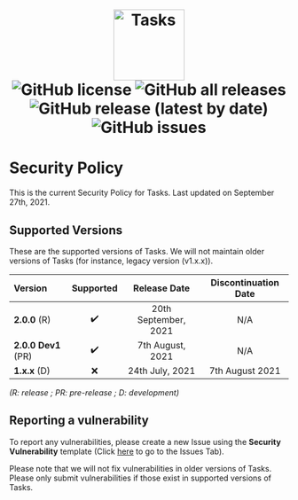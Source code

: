 <h1 align="center">
  <img src="https://user-images.githubusercontent.com/53088136/136106972-30a9cca8-7a32-479a-9368-74ffe2d60a43.png" alt="Tasks" height="128" /><br>
  <img alt="GitHub license" src="https://img.shields.io/github/license/litetools/tasks?style=flat-square"> <img alt="GitHub all releases" src="https://img.shields.io/github/downloads/LiteTools/Tasks/total?style=flat-square"> <img alt="GitHub release (latest by date)" src="https://img.shields.io/github/v/release/LiteTools/Tasks?style=flat-square"> <img alt="GitHub issues" src="https://img.shields.io/github/issues/LiteTools/Tasks?style=flat-square">
</h1>

# Security Policy
This is the current Security Policy for Tasks. Last updated on September 27th, 2021.

## Supported Versions
These are the supported versions of Tasks. We will not maintain older versions of Tasks (for instance, legacy version (v1.x.x)).

| Version             | Supported          | Release Date         | Discontinuation Date |
| :------------------ | :----------------: | :--------------:     | :------------------: |
| **2.0.0** (R)       | ✔️                 | 20th September, 2021 | N/A                  |
| **2.0.0 Dev1** (PR) | :heavy_check_mark: | 7th August, 2021     | N/A                  |
| **1.x.x** (D)       | :x:                | 24th July, 2021      | 7th August 2021      |
*(R: release ; PR: pre-release ; D: development)*

## Reporting a vulnerability
To report any vulnerabilities, please create a new Issue using the **Security Vulnerability** template (Click [here]("https://github.com/LiteTools/Tasks/issues") to go to the Issues Tab).

Please note that we will not fix vulnerabilities in older versions of Tasks. Please only submit vulnerabilities if those exist in supported versions of Tasks.
